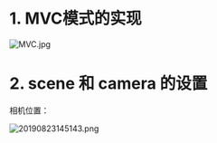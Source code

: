 # 1. MVC模式的实现

![MVC.jpg](https://i.loli.net/2019/08/23/ybGl4hfa7J9Znwp.png)

# 2. scene 和 camera 的设置

相机位置：

![20190823145143.png](http://img.cdn.esunr.xyz/markdown/20190823145143.png)

